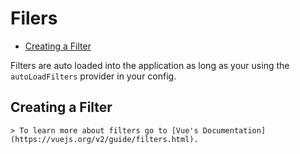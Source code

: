 # Filers

- [Creating a Filter](#creating-a-filter)

Filters are auto loaded into the application as long as your using the `autoLoadFilters` provider in your config.

<a name="creating-a-filter"></a>
## Creating a Filter

    > To learn more about filters go to [Vue's Documentation](https://vuejs.org/v2/guide/filters.html).
